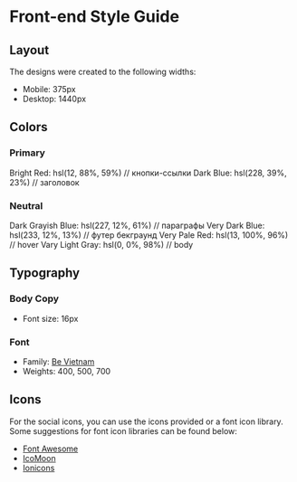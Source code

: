 # Front-end Style Guide

## Layout

The designs were created to the following widths:

- Mobile: 375px
- Desktop: 1440px

## Colors

### Primary

Bright Red: hsl(12, 88%, 59%) // кнопки-ссылки
Dark Blue: hsl(228, 39%, 23%) // заголовок

### Neutral

Dark Grayish Blue: hsl(227, 12%, 61%) // параграфы
Very Dark Blue: hsl(233, 12%, 13%) // футер бекграунд
Very Pale Red: hsl(13, 100%, 96%) // hover
Vary Light Gray: hsl(0, 0%, 98%) // body

## Typography

### Body Copy

- Font size: 16px

### Font

- Family: [Be Vietnam](https://fonts.google.com/specimen/Be+Vietnam)
- Weights: 400, 500, 700

## Icons

For the social icons, you can use the icons provided or a font icon library. Some suggestions for font icon libraries can be found below:

- [Font Awesome](https://fontawesome.com)
- [IcoMoon](https://icomoon.io)
- [Ionicons](https://ionicons.com)